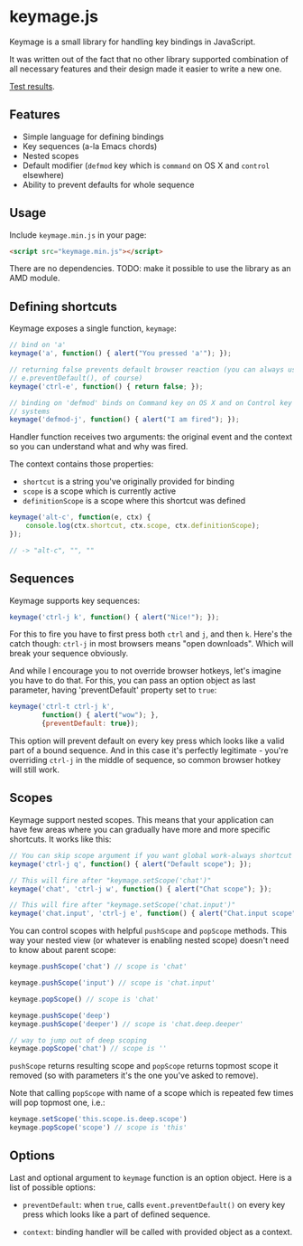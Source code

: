 # keymage.js

Keymage is a small library for handling key bindings in JavaScript.

It was written out of the fact that no other library supported combination of
all necessary features and their design made it easier to write a new one.

[Test results](http://htmlpreview.github.com/?http://github.com/piranha/keymage/blob/master/test/test.html).

## Features

 - Simple language for defining bindings
 - Key sequences (a-la Emacs chords)
 - Nested scopes
 - Default modifier (`defmod` key which is `command` on OS X and `control`
   elsewhere)
 - Ability to prevent defaults for whole sequence


## Usage

Include `keymage.min.js` in your page:

```html
<script src="keymage.min.js"></script>
```

There are no dependencies. TODO: make it possible to use the library as an AMD
module.


## Defining shortcuts

Keymage exposes a single function, `keymage`:

```javascript
// bind on 'a'
keymage('a', function() { alert("You pressed 'a'"); });

// returning false prevents default browser reaction (you can always use
// e.preventDefault(), of course)
keymage('ctrl-e', function() { return false; });

// binding on 'defmod' binds on Command key on OS X and on Control key in other
// systems
keymage('defmod-j', function() { alert("I am fired"); });
```

Handler function receives two arguments: the original event and the context so
you can understand what and why was fired.

The context contains those properties:

 - `shortcut` is a string you've originally provided for binding
 - `scope` is a scope which is currently active
 - `definitionScope` is a scope where this shortcut was defined

```javascript
keymage('alt-c', function(e, ctx) {
    console.log(ctx.shortcut, ctx.scope, ctx.definitionScope);
});

// -> "alt-c", "", ""
```


## Sequences

Keymage supports key sequences:

```javascript
keymage('ctrl-j k', function() { alert("Nice!"); });
```

For this to fire you have to first press both `ctrl` and `j`, and then
`k`. Here's the catch though: `ctrl-j` in most browsers means "open
downloads". Which will break your sequence obviously.

And while I encourage you to not override browser hotkeys, let's imagine you
have to do that. For this, you can pass an option object as last parameter,
having 'preventDefault' property set to `true`:

```javascript
keymage('ctrl-t ctrl-j k',
        function() { alert("wow"); },
        {preventDefault: true});
```

This option will prevent default on every key press which looks like a valid
part of a bound sequence. And in this case it's perfectly legitimate - you're
overriding `ctrl-j` in the middle of sequence, so common browser hotkey will
still work.


## Scopes

Keymage support nested scopes. This means that your application can have few
areas where you can gradually have more and more specific shortcuts. It works
like this:

```javascript
// You can skip scope argument if you want global work-always shortcut
keymage('ctrl-j q', function() { alert("Default scope"); });

// This will fire after "keymage.setScope('chat')"
keymage('chat', 'ctrl-j w', function() { alert("Chat scope"); });

// This will fire after "keymage.setScope('chat.input')"
keymage('chat.input', 'ctrl-j e', function() { alert("Chat.input scope"); });
```

You can control scopes with helpful `pushScope` and `popScope` methods. This way
your nested view (or whatever is enabling nested scope) doesn't need to know
about parent scope:

```javascript
keymage.pushScope('chat') // scope is 'chat'

keymage.pushScope('input') // scope is 'chat.input'

keymage.popScope() // scope is 'chat'

keymage.pushScope('deep')
keymage.pushScope('deeper') // scope is 'chat.deep.deeper'

// way to jump out of deep scoping
keymage.popScope('chat') // scope is ''
```

`pushScope` returns resulting scope and `popScope` returns topmost scope it
removed (so with parameters it's the one you've asked to remove).

Note that calling `popScope` with name of a scope which is repeated few times
will pop topmost one, i.e.:

```javascript
keymage.setScope('this.scope.is.deep.scope')
keymage.popScope('scope') // scope is 'this'
```


## Options

Last and optional argument to `keymage` function is an option object. Here is a
list of possible options:

 - `preventDefault`: when `true`, calls `event.preventDefault()` on every key
   press which looks like a part of defined sequence.

 - `context`: binding handler will be called with provided object as a context.
